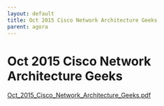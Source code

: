 ```yaml
---
layout: default
title: Oct 2015 Cisco Network Architecture Geeks
parent: agora
---
```

# Oct 2015 Cisco Network Architecture Geeks

[Oct_2015_Cisco_Network_Architecture_Geeks.pdf](Oct-2015-Cisco-Network-Architecture-Geeks-0-Oct_2015_Cisco_Network_Architecture_Geeks.pdf)
